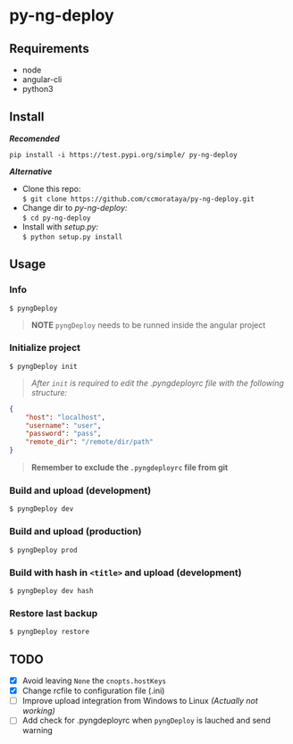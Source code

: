 # py-ng-deploy

## Requirements
* node
* angular-cli
* python3

## Install
**_Recomended_**
```
pip install -i https://test.pypi.org/simple/ py-ng-deploy
```
**_Alternative_**
* Clone this repo:  
`$ git clone https://github.com/ccmorataya/py-ng-deploy.git`
* Change dir to _py-ng-deploy:_  
`$ cd py-ng-deploy`
* Install with _setup.py:_  
`$ python setup.py install`

## Usage
### Info
```
$ pyngDeploy
```

> **NOTE** `pyngDeploy` needs to be runned inside the angular project

### Initialize project
```
$ pyngDeploy init
```

>_After `init` is required to edit the .pyngdeployrc file with the following structure:_

```json
{
    "host": "localhost",
    "username": "user",
    "password": "pass",
    "remote_dir": "/remote/dir/path"
}
```

> **Remember to exclude the `.pyngdeployrc` file from git**

### Build and upload (development)
```
$ pyngDeploy dev
```

### Build and upload (production)
```
$ pyngDeploy prod
```

### Build with hash in `<title>` and upload (development)
```
$ pyngDeploy dev hash
```

### Restore last backup
```
$ pyngDeploy restore
```

## TODO
- [X] Avoid leaving `None` the `cnopts.hostKeys`
- [X] Change rcfile to configuration file (.ini)
- [ ] Improve upload integration from Windows to Linux _(Actually not working)_
- [ ] Add check for .pyngdeployrc when `pyngDeploy` is lauched and send warning
